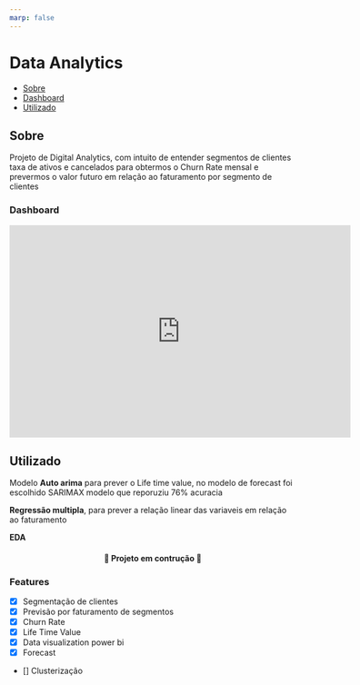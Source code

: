 ```yaml
---
marp: false
---
```


# Data Analytics

* [Sobre](#Sobre)
* [Dashboard](#Dashboard)
* [Utilizado](#Utilizado)


## Sobre

<p>Projeto de Digital Analytics, com intuito de entender segmentos de clientes taxa de ativos e cancelados para obtermos o Churn Rate mensal e prevermos o valor futuro em relação ao faturamento por segmento de clientes </p>


### Dashboard
<iframe title="apresentacao - Página 1" width="600" height="373.5" src="https://app.powerbi.com/view?r=eyJrIjoiYmMzNzZmMTAtOWY1NS00ZGE4LTg4OGQtZjU3MDY2MjgwZTM3IiwidCI6IjExZGJiZmUyLTg5YjgtNDU0OS1iZTEwLWNlYzM2NGU1OTU1MSIsImMiOjR9" frameborder="0" allowFullScreen="true"></iframe>

## Utilizado 
<p>Modelo <b>Auto arima</b> para prever o Life time value, no modelo de forecast foi escolhido SARIMAX modelo que reporuziu 76% acuracia</p>
<p><b>Regressão multipla</b>, para prever a relação linear das variaveis em relação ao faturamento</p>
<p><b>EDA</b></p>


<h4 align="center">
   🚀 Projeto em contrução 🚀
</h4>

### Features
- [x] Segmentação de clientes
- [x] Previsão por faturamento de segmentos
- [x] Churn Rate
- [x] Life Time Value
- [x] Data visualization power bi
- [x] Forecast
- []  Clusterização
